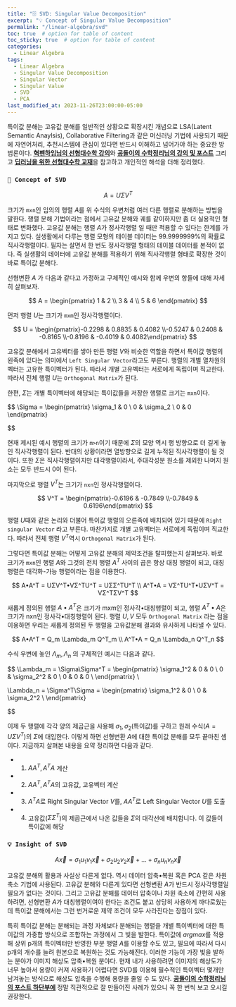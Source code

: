 ```yaml
---
title: "🗄️ SVD: Singular Value Decomposition"
excerpt: "💡 Concept of Singular Value Decomposition"
permalink: "/linear-algebra/svd"
toc: true  # option for table of content
toc_sticky: true  # option for table of content
categories:
  - Linear Algebra
tags:
  - Linear Algebra
  - Singular Value Decomposition
  - Singular Vector
  - Singular Value
  - SVD
  - PCA
last_modified_at: 2023-11-26T23:00:00-05:00
---
```


특이값 분해는 고유값 분해를 일반적인 상황으로 확장시킨 개념으로 LSA(Latent Semantic Anaylsis), Collaborative Filtering과 같은 머신러닝 기법에 사용되기 때문에 자연어처리, 추천시스템에 관심이 있다면 반드시 이해하고 넘어가야 하는 중요한 방법론이다. [**<U>혁펜하임님의 선형대수학 강의</U>**](https://www.youtube.com/watch?v=PP9VQXKvSCY&t=108s&ab_channel=%ED%98%81%ED%8E%9C%ED%95%98%EC%9E%84%7CAI%26%EB%94%A5%EB%9F%AC%EB%8B%9D%EA%B0%95%EC%9D%98)와 [**<U>공돌이의 수학정리님의 강의 및 포스트</U>**](https://www.youtube.com/watch?v=7dmV3p3Iy90&ab_channel=%EA%B3%B5%EB%8F%8C%EC%9D%B4%EC%9D%98%EC%88%98%ED%95%99%EC%A0%95%EB%A6%AC%EB%85%B8%ED%8A%B8) 그리고 [**<U>딥러닝을 위한 선형대수학 교재</U>**](https://product.kyobobook.co.kr/detail/S000001743773)을 참고하고 개인적인 해석을 더해 정리했다.

### `🌟 Concept of SVD`

$$
A = UΣV^T
$$

크기가 `mxn`인 임의의 행렬 $A$를 위 수식의 우변처럼 여러 다른 행렬로 분해하는 방법을 말한다. 행렬 분해 기법이라는 점에서 고유값 분해와 궤를 같이하지만 좀 더 실용적인 형태로 변화했다. 고유값 분해는 행렬 $A$가 정사각행렬 일 때만 적용할 수 있다는 한계를 가지고 있다. 실생활에서 다루는 행렬 모형의 테이블 데이터는 99.9999999%의 확률로 직사각행렬이다. 필자는 살면서 한 번도 정사각행렬 형태의 테이블 데이터를 본적이 없다. 즉 실생활의 데이터에 고유값 분해를 적용하기 위해 직사각행렬 형태로 확장한 것이 바로 특이값 분해다. 

선형변환 $A$
가 다음과 같다고 가정하고 구체적인 예시와 함께 우변의 항들에 대해 자세히 살펴보자. 

$$
A = \begin{pmatrix}
1 & 2 \\
3 & 4 \\
5 & 6
\end{pmatrix}
$$

먼저 행렬 $U$는 크기가 `mxm`인 정사각행렬이다. 

$$
U = \begin{pmatrix}-0.2298 & 0.8835 & 0.4082 \\-0.5247 & 0.2408 & -0.8165 \\-0.8196 & -0.4019 & 0.4082\end{pmatrix}
$$

고유값 분해에서 고유벡터를 쌓아 만든 행렬 $V$와 비슷한 역할을 하면서 특이값 행렬의 왼족에 있다는 의미에서 `Left Singular Vector`라고도 부른다. 행렬의 개별 열차원의 벡터는 고유한 특이벡터가 된다. 따라서 개별 고유벡터는 서로에게 독립이며 직교한다. 따라서 전체 행렬 $U$는 `Orthogonal Matrix`가 된다. 

한편,  $Σ$는 개별 특이벡터에 해당되는 특이값들을 저장한 행렬로 크기는 `mxn`이다.

$$
\Sigma = \begin{pmatrix}
\sigma_1 & 0 \\
0 & \sigma_2 \\
0 & 0
\end{pmatrix}

$$

현재 제시된 예시 행렬의 크기가 `m>n`이기 때문에 $Σ$의 모양 역시 행 방향으로 더 길게 놓인 직사각행렬이 된다. 반대의 상황이라면 열방향으로 길게 누적된 직사각행렬이 될 것이다. 또한 $Σ$은 직사각행렬이지만 대각행렬이라서, 주대각성분 원소를 제외한 나머지 원소는 모두 반드시 0이 된다. 

마지막으로 행렬 $V^T$는 크기가 `nxn`인 정사각행렬이다.

$$
V^T = \begin{pmatrix}-0.6196 & -0.7849 \\-0.7849 & 0.6196\end{pmatrix}
$$

행렬 $U$때와 같은 논리와 더불어 특이값 행렬의 오른족에 배치되어 있기 때문에 `Right singular Vector` 라고 부른다. 마찬가지로 개별 고유벡터는 서로에게 독립이며 직교한다. 따라서 전체 행렬 $V^T$역시 `Orthogonal Matrix`가 된다. 

그렇다면 특이값 분해는 어떻게 고유값 분해의 제약조건을 탈피했는지 살펴보자. 바로 크기가 `mxn`인 행렬 $A$와 그것의 전치 행렬 $A^T$ 사이의 곱은 항상 대칭 행렬이 되고, 대칭행렬은 대각화-가능 행렬이라는 점을 이용한다. 

$$
A•A^T = UΣV^T•VΣ^TU^T = UΣΣ^TU^T \\
A^T•A = VΣ^TU^T•UΣV^T = VΣ^TΣV^T
$$

새롭게 정의된 행렬 $A•A^T$은 크기가 mxm인 정사각•대칭행렬이 되고, 행렬 $A^T•A$은 크기가 nxn인 정사각•대칭행렬이 된다. 행렬 $U,V$ 모두 `Orthogonal Matrix` 라는 점을 이용하면 우리는 새롭게 정의된 두 행렬을 고유값분해 결과와 유사하게 나타낼 수 있다.

$$
A•A^T = Q_m \Lambda_m Q^T_m \\
A^T•A = Q_n \Lambda_n Q^T_n
$$

수식 우변에 놓인 $\Lambda_m, \Lambda_n$ 의 구체적인 예시는 다음과 같다.

$$
\Lambda_m = \Sigma\Sigma^T = \begin{pmatrix}
\sigma_1^2 & 0 & 0 \\
0 & \sigma_2^2 & 0 \\
0 & 0 & 0 \\
\end{pmatrix} \\

\Lambda_n = \Sigma^T\Sigma = \begin{pmatrix}
\sigma_1^2 & 0 \\
0 & \sigma_2^2 \\
\end{pmatrix}

$$

이제 두 행렬에 각각 양의 제곱근을 사용해 $\sigma_1, \sigma_2$(특이값)를 구하고 원래 수식($A = UΣV^T$)의 $Σ$에 대입한다. 이렇게 하면 선형변환 $A$에 대한 특이값 분해를 모두 끝마친 셈이다. 지금까지 살펴본 내용을 요약 정리하면 다음과 같다. 

- 1) $AA^T, A^TA$ 계산
- 2) $AA^T, A^TA$의 고유값, 고유벡터 계산
- 3) $A^TA$로 Right Singular Vector $V$를,  $AA^T$로 Left Singular Vector $U$를 도출
- 4) 고유값($\Sigma\Sigma^T$)의 제곱근에서 나온 값들을 $\Sigma$의 대각선에 배치합니다. 이 값들이 특이값에 해당

### `💡 Insight of SVD`

$$
A\vec x = \sigma_1u_1v_1\vec x + \sigma_2u_2v_2\vec x + ... +\sigma_n u_nv_n\vec x
$$

고유값 분해의 활용과 사실상 다른게 없다. 역시 데이터 압축•복원 혹은 PCA 같은 차원 축소 기법에 사용된다. 고유값 분해와 다른게 있다면 선형변환 $A$가 반드시 정사각행렬일 필요가 없다는 것이다. 그리고 고유값 분해를 데이터 압축이나 차원 축소에 간편히 사용하려면, 선형변환 $A$가 대칭행렬이여야 한다는 조건도 붙고 상당히 사용하게 까다로웠는데 특이값 분해에서는 그런 번거로운 제약 조건이 모두 사라진다는 장점이 있다. 

특히 특이값 분해는 분해되는 과정 자체보다 분해되는 행렬을 개별 특이벡터에 대한 특이값의 가중합 방식으로 조합하는 과정에서 그 빛을 발한다. 특이값에 $argmax$를 적용해 상위 p개의 특이벡터만 반영한 부분 행렬 $A$를 이용할 수도 있고, 필요에 따라서 다시 p개의 개수를 늘려 원본으로 복원하는 것도 가능해진다. 이러한 기능이 가장 빛을 발하는 분야가 이미지 해상도 압축•복원 분야다. 현재 내가 사용하려면 이미지의 해상도가 너무 높아서 용량이 커져 사용하기 어렵다면 SVD를 이용해 필수적인 특이벡터 몇개만 남겨놓는 방식으로 해상도 압축을 수행해 용량을 줄일 수 도 있다. [**<U>공돌이의 수학정리님의 포스트 하단부에</U>**](https://angeloyeo.github.io/2019/08/01/SVD.html#%ED%8A%B9%EC%9D%B4%EA%B0%92-%EB%B6%84%ED%95%B4%EC%9D%98-%ED%99%9C%EC%9A%A9) 정말 직관적으로 잘 만들어진 사례가 있으니 꼭 한 번씩 보고 오시길 권장한다.
